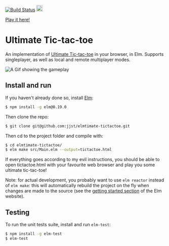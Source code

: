 [![Build Status](https://travis-ci.org/jjst/elmtimate-tictactoe.svg?branch=master)](https://travis-ci.org/jjst/elmtimate-tictactoe)
<a href='http://www.recurse.com' title='Made with love at the Recurse Center'><img src='https://cloud.githubusercontent.com/assets/2883345/11325206/336ea5f4-9150-11e5-9e90-d86ad31993d8.png' height='20px'/></a>

[Play it here!](https://ultimate-tictactoe.live)

# Ultimate Tic-tac-toe
An implementation of [Ultimate Tic-tac-toe](https://mathwithbaddrawings.com/2013/06/16/ultimate-tic-tac-toe/) in your browser, in Elm. Supports singleplayer, as well as local and remote multiplayer modes.

![A Gif showing the gameplay](https://i.imgur.com/VblIjJ4.gif)

## Install and run

If you haven't already done so, install [Elm](http://elm-lang.org/):
```bash
$ npm install -g elm@0.19.0
```

Then clone the repo:
```bash
$ git clone git@github.com:jjst/elmtimate-tictactoe.git
```

Then cd to the project folder and compile with:
```bash
$ cd elmtimate-tictactoe/
$ elm make src/Main.elm --output=tictactoe.html
```

If everything goes according to my evil instructions, you should be able to open tictactoe.html with your favourite web browser and play you some ultimate tic-tac-toe!

Note: for actual development, you probably want to use `elm reactor` instead of `elm make`: this will automatically rebuild the project on the fly when changes are made to the source (see the [getting started section](http://elm-lang.org/get-started) of the Elm website).

## Testing

To run the unit tests suite, install and run `elm-test`:

```bash
$ npm install -g elm-test
$ elm-test
```
